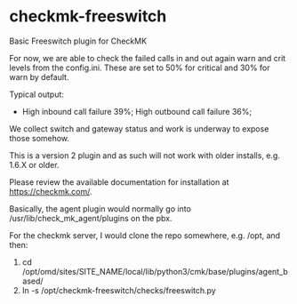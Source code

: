 # checkmk-freeswitch
Basic Freeswitch plugin for CheckMK

For now, we are able to check the failed calls in and out again warn and crit levels from the config.ini.
These are set to 50% for critical and 30% for warn by default.

Typical output:
 - High inbound call failure 39%; High outbound call failure 36%;

We collect switch and gateway status and work is underway to expose those somehow.

This is a version 2 plugin and as such will not work with older installs, e.g. 1.6.X or older.

Please review the available documentation for installation at https://checkmk.com/.

Basically, the agent plugin would normally go into /usr/lib/check_mk_agent/plugins on the pbx.

For the checkmk server, I would clone the repo somewhere, e.g. /opt, and then:

  1. cd /opt/omd/sites/SITE_NAME/local/lib/python3/cmk/base/plugins/agent_based/
  2. ln -s /opt/checkmk-freeswitch/checks/freeswitch.py


